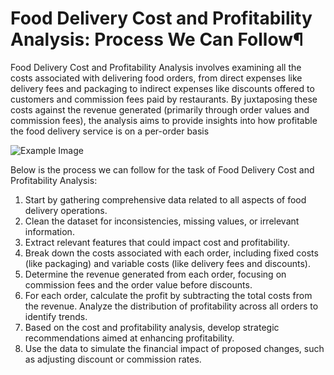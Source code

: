 # Food Delivery Cost and Profitability Analysis: Process We Can Follow¶

Food Delivery Cost and Profitability Analysis involves examining all the costs associated with delivering food orders, from direct expenses like delivery fees and packaging to indirect expenses like discounts offered to customers and commission fees paid by restaurants. By juxtaposing these costs against the revenue generated (primarily through order values and commission fees), the analysis aims to provide insights into how profitable the food delivery service is on a per-order basis

![Example Image](https://www.odtap.com/wp-content/uploads/2018/10/food-delivery.jpg)

Below is the process we can follow for the task of Food Delivery Cost and Profitability Analysis:

1. Start by gathering comprehensive data related to all aspects of food delivery operations.
2. Clean the dataset for inconsistencies, missing values, or irrelevant information.
3. Extract relevant features that could impact cost and profitability.
4. Break down the costs associated with each order, including fixed costs (like packaging) and variable costs (like delivery fees and discounts).
5. Determine the revenue generated from each order, focusing on commission fees and the order value before discounts.
6. For each order, calculate the profit by subtracting the total costs from the revenue. Analyze the distribution of profitability across all orders to identify trends.
7. Based on the cost and profitability analysis, develop strategic recommendations aimed at enhancing profitability.
8. Use the data to simulate the financial impact of proposed changes, such as adjusting discount or commission rates.
